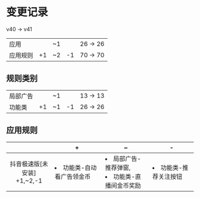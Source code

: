 # 变更记录

v40 -> v41

||||||
|-|:-:|:-:|:-:|:-:|
|应用||~1||26 -> 26|
|应用规则|+1|~2|-1|70 -> 70|

## 规则类别

||||||
|-|:-:|:-:|:-:|:-:|
|局部广告||~1||13 -> 13|
|功能类|+1|~1|-1|26 -> 26|

## 应用规则

||+|~|-|
|:-:|-|-|-|
|抖音极速版[未安装]<br>+1,~2,-1|<li>功能类-自动看广告领金币|<li>局部广告-推荐弹窗,<li>功能类-直播间金币奖励|<li>功能类-推荐关注按钮|
